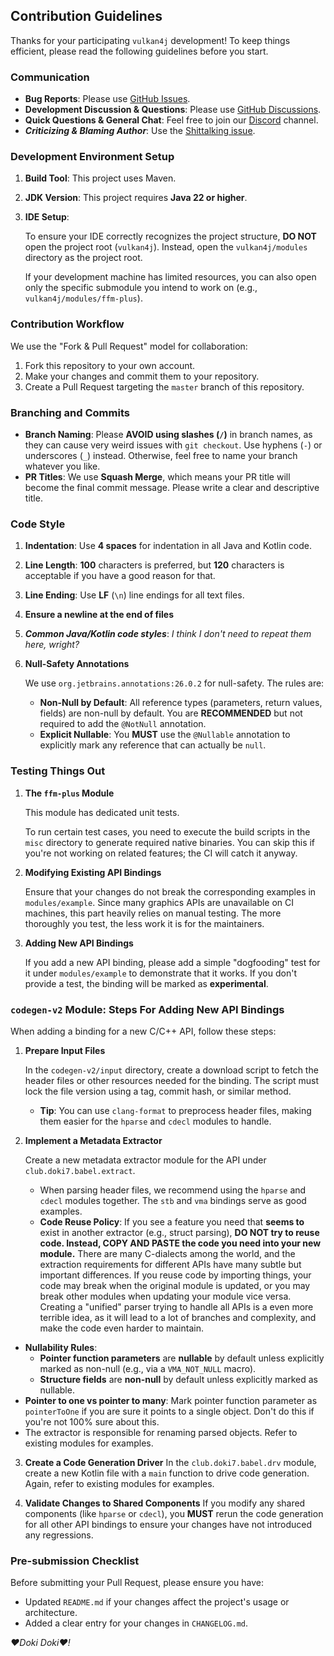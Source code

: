 ## Contribution Guidelines

Thanks for your participating `vulkan4j` development! To keep things efficient, please read the following guidelines before you start.

### Communication

- **Bug Reports**: Please use [GitHub Issues](https://github.com/club-doki7/vulkan4j/issues).
- **Development Discussion & Questions**: Please use [GitHub Discussions](https://github.com/club-doki7/vulkan4j/discussions).
- **Quick Questions & General Chat**: Feel free to join our [Discord](https://discord.gg/UsmRvrt4gg) channel.
- *__Criticizing & Blaming Author__*: Use the [Shittalking issue](https://github.com/club-doki7/vulkan4j/issues/1).

### Development Environment Setup

1. **Build Tool**: This project uses Maven.
2. **JDK Version**: This project requires **Java 22 or higher**.
3. **IDE Setup**:

    To ensure your IDE correctly recognizes the project structure, **DO NOT** open the project root (`vulkan4j`). Instead, open the `vulkan4j/modules` directory as the project root.

    If your development machine has limited resources, you can also open only the specific submodule you intend to work on (e.g., `vulkan4j/modules/ffm-plus`).

### Contribution Workflow

We use the "Fork & Pull Request" model for collaboration:
1. Fork this repository to your own account.
2. Make your changes and commit them to your repository.
3. Create a Pull Request targeting the `master` branch of this repository.

### Branching and Commits

- **Branch Naming**: Please **AVOID using slashes (`/`)** in branch names, as they can cause very weird issues with `git checkout`. Use hyphens (`-`) or underscores (`_`) instead. Otherwise, feel free to name your branch whatever you like.
- **PR Titles**: We use **Squash Merge**, which means your PR title will become the final commit message. Please write a clear and descriptive title.

### Code Style

1. **Indentation**: Use **4 spaces** for indentation in all Java and Kotlin code.
2. **Line Length**: **100** characters is preferred, but **120** characters is acceptable if you have a good reason for that.
3. **Line Ending**: Use **LF** (`\n`) line endings for all text files.
4. **Ensure a newline at the end of files**
5. *__Common Java/Kotlin code styles__*: _I think I don't need to repeat them here, wright?_
6. **Null-Safety Annotations**

    We use `org.jetbrains.annotations:26.0.2` for null-safety. The rules are:
    - **Non-Null by Default**: All reference types (parameters, return values, fields) are non-null by default. You are **RECOMMENDED** but not required to add the `@NotNull` annotation.
    - **Explicit Nullable**: You **MUST** use the `@Nullable` annotation to explicitly mark any reference that can actually be `null`.

### Testing Things Out

1. **The `ffm-plus` Module**

    This module has dedicated unit tests.

    To run certain test cases, you need to execute the build scripts in the `misc` directory to generate required native binaries. You can skip this if you're not working on related features; the CI will catch it anyway.

2. **Modifying Existing API Bindings**

    Ensure that your changes do not break the corresponding examples in `modules/example`. Since many graphics APIs are unavailable on CI machines, this part heavily relies on manual testing. The more thoroughly you test, the less work it is for the maintainers.

3. **Adding New API Bindings**

   If you add a new API binding, please add a simple "dogfooding" test for it under `modules/example` to demonstrate that it works. If you don't provide a test, the binding will be marked as **experimental**.

### `codegen-v2` Module: Steps For Adding New API Bindings

When adding a binding for a new C/C++ API, follow these steps:

1. **Prepare Input Files**

    In the `codegen-v2/input` directory, create a download script to fetch the header files or other resources needed for the binding. The script must lock the file version using a tag, commit hash, or similar method.
    - **Tip**: You can use `clang-format` to preprocess header files, making them easier for the `hparse` and `cdecl` modules to handle.

2. **Implement a Metadata Extractor**

    Create a new metadata extractor module for the API under `club.doki7.babel.extract`.

    - When parsing header files, we recommend using the `hparse` and `cdecl` modules together. The `stb` and `vma` bindings serve as good examples.
    - **Code Reuse Policy**: If you see a feature you need that **seems to** exist in another extractor (e.g., struct parsing), **DO NOT try to reuse code. Instead, COPY AND PASTE the code you need into your new module.** There are many C-dialects among the world, and the extraction requirements for different APIs have many subtle but important differences. If you reuse code by importing things, your code may break when the original module is updated, or you may break other modules when updating your module vice versa. Creating a "unified" parser trying to handle all APIs is a even more terrible idea, as it will lead to a lot of branches and complexity, and make the code even harder to maintain.
  - **Nullability Rules**:
      - **Pointer function parameters** are **nullable** by default unless explicitly marked as non-null (e.g., via a `VMA_NOT_NULL` macro).
      - **Structure fields** are **non-null** by default unless explicitly marked as nullable.
  - **Pointer to one vs pointer to many**: Mark pointer function parameter as `pointerToOne` if you are sure it points to a single object. Don't do this if you're not 100% sure about this.
  - The extractor is responsible for renaming parsed objects. Refer to existing modules for examples.

3. **Create a Code Generation Driver**
    In the `club.doki7.babel.drv` module, create a new Kotlin file with a `main` function to drive code generation. Again, refer to existing modules for examples.

4. **Validate Changes to Shared Components**
    If you modify any shared components (like `hparse` or `cdecl`), you **MUST** rerun the code generation for all other API bindings to ensure your changes have not introduced any regressions.

### Pre-submission Checklist

Before submitting your Pull Request, please ensure you have:
- Updated `README.md` if your changes affect the project's usage or architecture.
- Added a clear entry for your changes in `CHANGELOG.md`.

*♥Doki Doki♥!*
